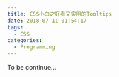 ```yaml
---
title: CSS小白之好看又实用的Tooltips
date: 2018-07-11 01:54:17
tags: 
  - CSS
categories:
  - Programming
---
```

To be continue... <!--more-->